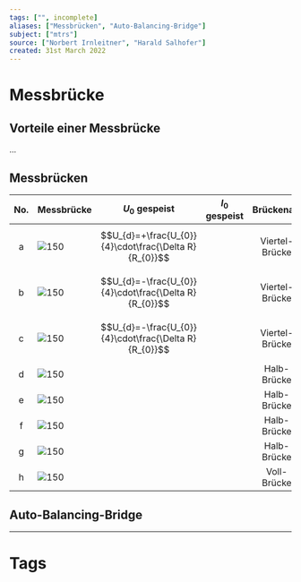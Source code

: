 ```yaml
---
tags: ["", incomplete]
aliases: ["Messbrücken", "Auto-Balancing-Bridge"]
subject: ["mtrs"]
source: ["Norbert Irnleitner", "Harald Salhofer"]
created: 31st March 2022
---
```


# Messbrücke

## Vorteile einer Messbrücke

…

## Messbrücken

| No. | Messbrücke | $U_{0}$ gespeist | $I_{0}$ gespeist | Brückenart |
| :--: | ---- | ---- | ---- | :--: |
| a | ![150](assets/mb_a.png) | $$U_{d}=+\frac{U_{0}}{4}\cdot\frac{\Delta R}{R_{0}}$$ |  | Viertel-Brücke |  |  |  |
| b | ![150](assets/mb_b.png) | $$U_{d}=-\frac{U_{0}}{4}\cdot\frac{\Delta R}{R_{0}}$$ |  | Viertel-Brücke |
| c | ![150](assets/mb_c.png) | $$U_{d}=-\frac{U_{0}}{4}\cdot\frac{\Delta R}{R_{0}}$$ |  | Viertel-Brücke | 
| d | ![150](assets/mb_d.png) |  |  | Halb-Brücke |
| e | ![150](assets/mb_e.png) |  |  | Halb-Brücke |
| f | ![150](assets/mb_f.png) |  |  | Halb-Brücke |
| g | ![150](assets/mb_g.png) |  |  | Halb-Brücke |
| h | ![150](assets/mb_h.png) |  |  | Voll-Brücke |

## Auto-Balancing-Bridge

---

# Tags